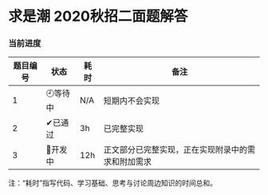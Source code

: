 # 求是潮 2020秋招二面题解答


### 当前进度

| 题目编号 | 状态 | 耗时 | 备注 |
| --- | --- | --- | --- |
| 1 | 🕘等待中 | N/A | 短期内不会实现 |
| 2 | ✔已通过 | 3h |已完整实现 |
| 3 | 🔨开发中 | 12h | 正文部分已完整实现，正在实现附录中的需求和附加需求 |

注：“耗时”指写代码、学习基础、思考与讨论周边知识的时间总和。